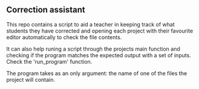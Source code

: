 ## Correction assistant
This repo contains a script to aid a teacher in keeping track of what students they have corrected and opening each project with their favourite editor automatically to check the file contents.

It can also help runing a script through the projects main function and checking if the program matches the expected output with a set of inputs. Check the 'run_program' function.

The program takes as an only argument: the name of one of the files the project will contain.

